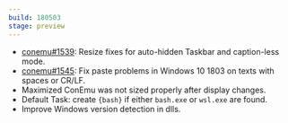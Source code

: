 ```yaml
---
build: 180503
stage: preview
---
```


* [conemu#1539](https://github.com/Maximus5/ConEmu/issues/1539): Resize fixes for auto-hidden Taskbar and caption-less mode.
* [conemu#1545](https://github.com/Maximus5/ConEmu/issues/1545): Fix paste problems in Windows 10 1803 on texts with spaces or CR/LF.
* Maximized ConEmu was not sized properly after display changes.
* Default Task: create `{bash}` if either `bash.exe` or `wsl.exe` are found.
* Improve Windows version detection in dlls.
